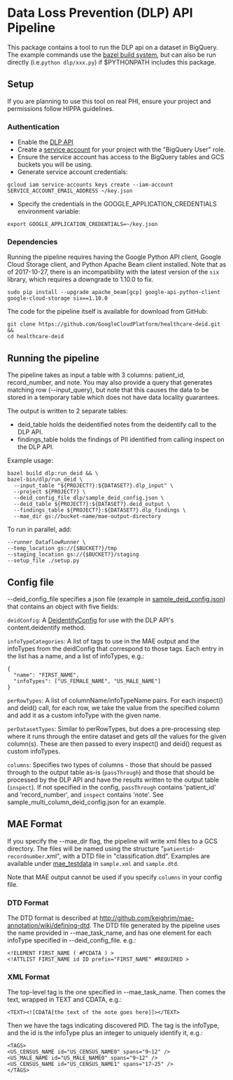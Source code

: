 # Data Loss Prevention (DLP) API Pipeline

This package contains a tool to run the DLP api on a dataset in BigQuery. The
example commands use the [bazel build
system](http://bazel.build/versions/master/docs/install.html), but can also be
run directly (i.e.`python dlp/xxx.py`) if $PYTHONPATH includes this
package.

## Setup

If you are planning to use this tool on real PHI, ensure your project and
permissions follow HIPPA guidelines.

### Authentication

* Enable the [DLP API](https://console.cloud.google.com/apis/api/dlp.googleapis.com/overview)
* Create a [service account](https://cloud.google.com/storage/docs/authentication#service_accounts)
  for your project with the "BigQuery User" role.
* Ensure the service account has access to the BigQuery tables and GCS buckets
  you will be using.
* Generate service account credentials:

```shell
gcloud iam service-accounts keys create --iam-account SERVICE_ACCOUNT_EMAIL_ADDRESS ~/key.json
```

* Specify the credentials in the GOOGLE_APPLICATION_CREDENTIALS environment
  variable:

```shell
export GOOGLE_APPLICATION_CREDENTIALS=~/key.json
```

### Dependencies

Running the pipeline requires having the Google Python API client, Google Cloud
Storage client, and Python Apache Beam client installed. Note that as of
2017-10-27, there is an incompatibility with the latest version of the
`six` library, which requires a downgrade to 1.10.0 to fix.

```shell
sudo pip install --upgrade apache_beam[gcp] google-api-python-client google-cloud-storage six==1.10.0
```


The code for the pipeline itself is available for download from GitHub:

```shell
git clone https://github.com/GoogleCloudPlatform/healthcare-deid.git &&
cd healthcare-deid
```

## Running the pipeline

The pipeline takes as input a table with 3 columns: patient_id, record_number,
and note. You may also provide a query that generates matching row
(--input_query), but note that this causes the data to be stored in a temporary
table which does not have data locality guarantees.

The output is written to 2 separate tables:

* deid_table holds the deidentified notes from the deidentify call to the DLP
  API.
* findings_table holds the findings of PII identified from calling inspect on
  the DLP API.

Example usage:

```shell
bazel build dlp:run_deid && \
bazel-bin/dlp/run_deid \
  --input_table "${PROJECT?}:${DATASET?}.dlp_input" \
  --project ${PROJECT?} \
  --deid_config_file dlp/sample_deid_config.json \
  --deid_table ${PROJECT?}:${DATASET?}.deid_output \
  --findings_table ${PROJECT?}:${DATASET?}.dlp_findings \
  --mae_dir gs://bucket-name/mae-output-directory
```

To run in parallel, add:

```shell
--runner DataflowRunner \
--temp_location gs://{$BUCKET?}/tmp
--staging_location gs://{$BUCKET?}/staging
--setup_file ./setup.py
```

## Config file

--deid_config_file specifies a json file (example in [sample_deid_config.json](http://github.com/GoogleCloudPlatform/healthcare-deid/tree/master/dlp/sample_deid_config.json))
that contains an object with five fields:

`deidConfig`: A [DeidentifyConfig](https://cloud.google.com/dlp/docs/reference/rest/v2beta1/content/deidentify#DeidentifyConfig)
for use with the DLP API's content.deidentify method.

`infoTypeCategories`: A list of tags to use in the MAE output and the infoTypes
from the deidConfig that correspond to those tags. Each entry in the list has a
name, and a list of infoTypes, e.g.:

```none
{
  "name": "FIRST_NAME",
  "infoTypes": ["US_FEMALE_NAME", "US_MALE_NAME"]
}
```

`perRowTypes`: A list of columnName/infoTypeName pairs. For each inspect() and
deid() call, for each row, we take the value from the specified column and add
it as a custom infoType with the given name.

`perDatasetTypes`: Similar to perRowTypes, but does a pre-processing step where
it runs through the entire dataset and gets *all* the values for the given
column(s). These are then passed to every inspect() and deid() request as
custom infoTypes.

`columns`: Specifies two types of columns - those that should be passed through
to the output table as-is (`passThrough`) and those that should be processed by
the DLP API and have the results written to the output table (`inspect`). If
not specified in the config, `passThrough` contains 'patient_id' and
'record_number', and `inspect` contains 'note'. See
sample_multi_column_deid_config.json for an example.

## MAE Format

If you specify the --mae_dir flag, the pipeline will write xml files to a GCS
directory. The files will be named using the structure
"`patientid`-`recordnumber`.xml", with a DTD file in "classification.dtd".
Examples are available under [mae_testdata](http://github.com/GoogleCloudPlatform/healthcare-deid/tree/master/dlp/mae_testdata)
in `sample.xml` and `sample.dtd`.

Note that MAE output cannot be used if you specify `columns` in your config
file.

### DTD Format

The DTD format is described at
http://github.com/keighrim/mae-annotation/wiki/defining-dtd. The DTD file
generated by the pipeline uses the name provided in --mae_task_name, and has
one element for each infoType specified in --deid_config_file. e.g.:

```none
<!ELEMENT FIRST_NAME ( #PCDATA ) >
<!ATTLIST FIRST_NAME id ID prefix="FIRST_NAME" #REQUIRED >
```

### XML Format

The top-level tag is the one specified in --mae_task_name. Then comes the text,
wrapped in TEXT and CDATA, e.g.:

```none
<TEXT><![CDATA[the text of the note goes here]]></TEXT>
```

Then we have the tags indicating discovered PID. The tag is the infoType, and
the id is the infoType plus an integer to uniquely identify it, e.g.:

```
<TAGS>
<US_CENSUS_NAME id="US_CENSUS_NAME0" spans="9~12" />
<US_MALE_NAME id="US_MALE_NAME0" spans="9~12" />
<US_CENSUS_NAME id="US_CENSUS_NAME1" spans="17~25" />
</TAGS>
```
